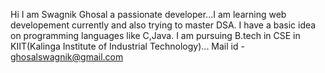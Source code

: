 Hi I am Swagnik Ghosal a passionate developer...I am learning web developement currently and also trying to master DSA. I have a basic idea on programming languages like C,Java.
I am pursuing B.tech in CSE in KIIT(Kalinga Institute of Industrial Technology)...
Mail id - ghosalswagnik@gmail.com
